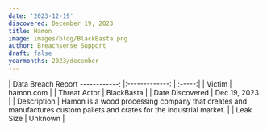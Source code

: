 ```yaml
---
date: '2023-12-19'
discovered: December 19, 2023
title: Hamon
image: images/blog/BlackBasta.png
author: Breachsense Support
draft: false
yearmonths: 2023/december
---
```



| Data Breach Report
------------:     |:-------------:    | :-----:|
| Victim      | hamon.com      | 
| Threat Actor      | BlackBasta      | 
| Date Discovered      | Dec 19, 2023      | 
| Description      | Hamon is a wood processing company that creates and manufactures custom pallets and crates for the industrial market.      | 
| Leak Size      | Unknown      | 

